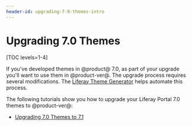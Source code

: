 ```yaml
---
header-id: upgrading-7-0-themes-intro
---
```


# Upgrading 7.0 Themes

[TOC levels=1-4]

If you've developed themes in @product@ 7.0, as part of your upgrade you'll 
want to use them in @product-ver@. The upgrade process requires several 
modifications. The 
[Liferay Theme Generator](/docs/7-1/tutorials/-/knowledge_base/t/creating-themes)
helps automate this process. 

The following tutorials show you how to upgrade your Liferay Portal 7.0 themes 
to @product-ver@:

- [Upgrading 7.0 Themes to 7.1](/docs/7-1/tutorials/-/knowledge_base/t/upgrading-7-0-themes-to-7-1)
